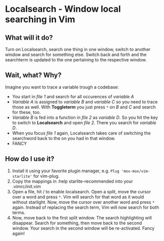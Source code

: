 Localsearch - Window local searching in Vim
===========================================

What will it do?
----------------
Turn on Localsearch, search one thing in one window, switch to another window and search for something else. Switch back and forth and the searchterm is updated to the one pertaining to the respective window.


Wait, what? Why?
----------------
Imagine you want to trace a variable trough a codebase:
 * You start in *file 1* and search for all occurences of *variable A*
 * *Variable A* is assigned to *variable B* and *variable C* so you need to trace those as well. With **Toggleterm** you just press ` * ` on *B* and *C* and search for these, too.
 * *Variable B* is fed into a function in *file 2* as *variable D*. So you hit the key to switch to **Localsearch** and open *file 2*. There you search for *variable D*.
 * When you focus *file 1* again, Localsearch takes care of switching the searchword back to the on you had in that window.
 * FANCY


How do I use it?
----------------
1. Install it using your favorite plugin manager, e.g. `Plug 'mox-mox/vim-starlite'` for vim-plug.
2. Copy the mappings in :help starlite-recommended into your .vimrc/init.vim
3. Open a file, hit <leader>/ to enable localsearch. Open a split, move the
   cursor over a word and press ` * `. Vim will search for that word as it would
   without starlight. Now, move the cursor over another word and press ` * ` again.
   Instead of replacing the search term, Vim will now search for both terms.
4. Now, move back to the first split window. The search highlighting will
   disappear. Search for something, then move back to the second window. Your
   search in the second window will be re-activated. Fancy again!


